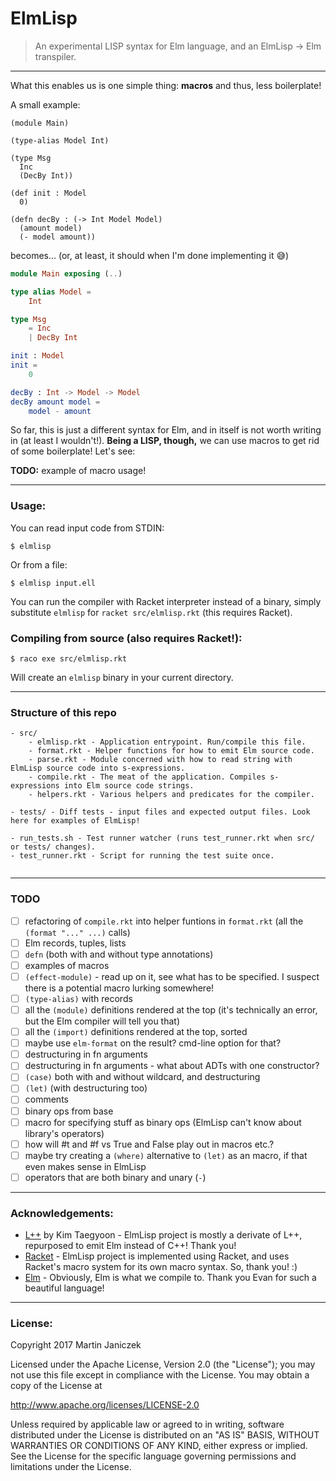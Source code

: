 # ElmLisp
> An experimental LISP syntax for Elm language, and an ElmLisp → Elm transpiler. 

----

What this enables us is one simple thing: **macros** and thus, less boilerplate!

A small example:

```racket
(module Main)

(type-alias Model Int)

(type Msg
  Inc
  (DecBy Int))

(def init : Model
  0)

(defn decBy : (-> Int Model Model)
  (amount model)
  (- model amount))
```

becomes... (or, at least, it should when I'm done implementing it :sweat_smile:)

```elm
module Main exposing (..)

type alias Model =
    Int

type Msg
    = Inc
    | DecBy Int

init : Model
init =
    0

decBy : Int -> Model -> Model
decBy amount model =
    model - amount
```

So far, this is just a different syntax for Elm, and in itself is not worth writing in (at least I wouldn't!). **Being a LISP, though,** we can use macros to get rid of some boilerplate! Let's see:

**TODO:** example of macro usage!

----

### Usage:

You can read input code from STDIN:
```
$ elmlisp
```

Or from a file:
```
$ elmlisp input.ell
```

You can run the compiler with Racket interpreter instead of a binary, simply substitute `elmlisp` for `racket src/elmlisp.rkt` (this requires Racket).

### Compiling from source (also requires Racket!):

```
$ raco exe src/elmlisp.rkt
```

Will create an `elmlisp` binary in your current directory.

----

### Structure of this repo

```
- src/
    - elmlisp.rkt - Application entrypoint. Run/compile this file.
    - format.rkt - Helper functions for how to emit Elm source code.
    - parse.rkt - Module concerned with how to read string with ElmLisp source code into s-expressions.
    - compile.rkt - The meat of the application. Compiles s-expressions into Elm source code strings.
    - helpers.rkt - Various helpers and predicates for the compiler.

- tests/ - Diff tests - input files and expected output files. Look here for examples of ElmLisp!

- run_tests.sh - Test runner watcher (runs test_runner.rkt when src/ or tests/ changes).
- test_runner.rkt - Script for running the test suite once.
 
```

----

### TODO

- [ ] refactoring of `compile.rkt` into helper funtions in `format.rkt` (all the `(format "..." ...)` calls)
- [ ] Elm records, tuples, lists
- [ ] `defn` (both with and without type annotations)
- [ ] examples of macros
- [ ] `(effect-module)` - read up on it, see what has to be specified. I suspect there is a potential macro lurking somewhere!
- [ ] `(type-alias)` with records
- [ ] all the `(module)` definitions rendered at the top (it's technically an error, but the Elm compiler will tell you that)
- [ ] all the `(import)` definitions rendered at the top, sorted
- [ ] maybe use `elm-format` on the result? cmd-line option for that?
- [ ] destructuring in fn arguments
- [ ] destructuring in fn arguments - what about ADTs with one constructor?
- [ ] `(case)` both with and without wildcard, and destructuring
- [ ] `(let)` (with destructuring too)
- [ ] comments
- [ ] binary ops from base
- [ ] macro for specifying stuff as binary ops (ElmLisp can't know about library's operators)
- [ ] how will #t and #f vs True and False play out in macros etc.?
- [ ] maybe try creating a `(where)` alternative to `(let)` as an macro, if that even makes sense in ElmLisp
- [ ] operators that are both binary and unary (`-`)

----

### Acknowledgements:

- [L++](https://bitbucket.org/ktg/l) by Kim Taegyoon - ElmLisp project is mostly a derivate of L++, repurposed to emit Elm instead of C++! Thank you!
- [Racket](https://racket-lang.org/) - ElmLisp project is implemented using Racket, and uses Racket's macro system for its own macro syntax. So, thank you! :)
- [Elm](http://elm-lang.org/) - Obviously, Elm is what we compile to. Thank you Evan for such a beautiful language!

----

### License:

Copyright 2017 Martin Janiczek

Licensed under the Apache License, Version 2.0 (the "License"); you may not use this file except in compliance with the License. You may obtain a copy of the License at

http://www.apache.org/licenses/LICENSE-2.0

Unless required by applicable law or agreed to in writing, software distributed under the License is distributed on an "AS IS" BASIS, WITHOUT WARRANTIES OR CONDITIONS OF ANY KIND, either express or implied. See the License for the specific language governing permissions and limitations under the License.
